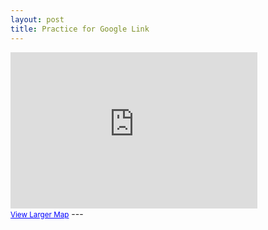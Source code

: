 ```yaml
---
layout: post
title: Practice for Google Link
---
```

<iframe width="395" height="250" frameborder="0" scrolling="no" marginheight="0" marginwidth="0" src="https://maps.google.com/maps?f=q&amp;source=s_q&amp;hl=en&amp;geocode=&amp;q=Charlottesville&amp;aq=&amp;sll=38.0293,78.4767&amp;sspn=0.038696,0.132093&amp;ie=UTF8&amp;hq=&amp;hnear=Charlottesv ille,+Charlottesville+City,+United+States&amp;t=m&amp;ll=55.864331,-4.251709&amp;spn=0.048164,0.135612&amp;z=12&amp;iwloc=A&amp;output=embed"></iframe><br /><small><a href="https://maps.google.co.uk/maps?f=q&amp;source=embed&amp;hl=en&amp;geocode=&amp;q=glasgow&amp;aq=&amp;sll=55.988706,-4.578927&amp;sspn=0.038696,0.132093&amp;ie=UTF8&amp;hq=&amp;hnear=Glasgow,+Glasgow+City,+United+Kingdom&amp;t=m&amp;ll=55.864331,-4.251709&amp;spn=0.048164,0.135612&amp;z=12&amp;iwloc=A" style="color:#0000FF;text-align:left">View Larger Map</a></small>
---
